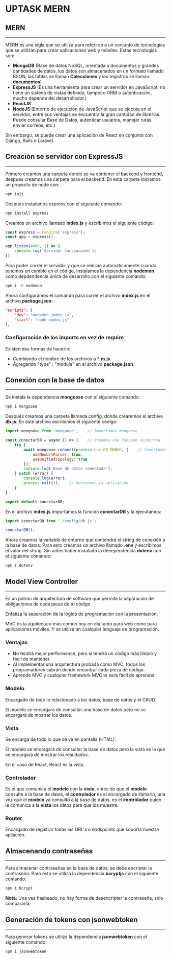 # UPTASK MERN

## MERN

---

MERN es una sigla que se utiliza para referirse a un conjunto de tecnologías que se utilizan para crear aplicaciones web y móviles. Estas tecnologías son:

- **MongoDB** (Base de datos NoSQL, orientada a documentos y grandes cantidades de datos, los datos son almacenados en un formato llamado BSON, las tablas se llaman **Colecciones** y los registros se llaman **documentos**)
- **ExpressJS** (Es una herramienta para crear un servidor en JavaScript, no tiene un sistena de vistas definido, tampoco ORM o autenticación, mucho depende del desarrollador.)
- **ReactJS**
- **NodeJS** (Entorno de ejecución de JavaScript que se ejecuta en el servidor, entre sus ventajas se encuentra la gran cantidad de librerías. Puede consular Base de Datos, autenticar usuarios, manejar rutas, enviar correos, etc.)

Sin embargo, se puede crear una aplicación de React en conjunto con Django, Rails o Laravel.

## Creación se servidor con ExpressJS

---

Primero creamos una carpeta donde se va contener el backend y frontend, después creamos una carpeta para el backend. En esta carpeta iniciamos un proyecto de node con:

```bash
npm init
```

Después instalamos express con el siguiente comando:

```bash
npm install express
```

Creamos un archivo llamado **index.js** y escribimos el siguiente código:

```javascript
const express = require('express');
const app = express();

app.listen(4000, () => {
    console.log('Servidor funcionando');
});
```

Para poder correr el servidor y que se reinicie automáticamente cuando tenemos un cambio en el código, instalamos la dependencia **nodemon** como depdendencia única de desarrollo con el siguiente comando:

```bash
npm i -D nodemon
```

Ahora configuramos el comando para correr el archivo **index.js** en el archivo **package.json**:

```json
"scripts": {
    "dev": "nodemon index.js",
    "start": "node index.js"
},
```

### Configuración de los imports en vez de require

Existen dos formas de hacerlo:

- Cambiando el nombre de los archivos a ***.m.js**.
- Agregando "type" : "module" en el archivo **package.json**.

## Conexión con la base de datos

---

Se instala la dependencia **mongoose** con el siguiente comando:

```bash
npm i mongoose
```

Después creamos una carpeta llamada config, donde crearemos el archivo **db.js**. En este archivo escribimos el siguiente código:

```javascript
import mongoose from 'mongoose';    // Importamos mongoose

const conectarDB = async () => {    // Creamos una función asíncrona
    try {
        await mongoose.connect(process.env.DB_MONGO, {    // Conectamos a la base de datos
            useNewUrlParser: true,
            useUnifiedTopology: true
        });
        console.log('Base de datos conectada');
    } catch (error) {
        console.log(error);
        process.exit(1);    // Detenemos la aplicación
    }
}

export default conectarDB;
```

En el archivo **index.js** importamos la función **conectarDB** y la ejecutamos:

```javascript
import conectarDB from './config/db.js';

conectarDB();
```

Ahora creamos la variable de entorno que contendrá el string de conexión a la base de datos. Para esto creamos un archivo llamado **.env** y escribimos el valor del string. Sin antes haber instalado la deeependencia **dotenv** con el siguiente comando:

```bash
npm i dotenv
```

## Model View Controller

---

Es un patrón de arquitectura de software que permite la separación de obligaciones de cada pieza de tu código.

Enfatiza la separación de la lógica de programación con la presentación.

MVC es la aquitectura más común hoy en día tanto para web como para aplicaciones móviles. Y se utiliza en cualquier lenguaje de programación.

### Ventajas

- No tendrá mejor performance, pero si tendrá un código más limpio y fácil de mantener.
- Al implementar una arquitectura probada como MVC, todos los programadores sabrán donde encontrar cada pieza de código.
- Aprende MVC y cualquier framework MVC te será fácil de aprender.
  
### Modelo

Encargado de todo lo relacionado a los datos, base de datos y el CRUD.

El modelo se encargará de consultar una base de datos pero no se encargará de mostrar los datos.

### Vista

Se encarga de todo lo que se ve en pantalla (HTML).

El modelo se encargará de consultar la base de datos pero la vista es la que se encargará de mostrar los resultados.

En el caso de React, React es la vista.

### Controlador

Es el que comunica el **modelo** con la **vista**, antes de que el **modelo** consulte a la base de datos, el **controlador** es el encargado de llamarlo, una vez que el **modelo** ya consultó a la base de datos, es el **controlador** quien le comunica a la **vista** los datos para que los muestre.

### Router

Encargado de registrar todas las URL's o endspoints que soporta nuestra apliación.

## Almacenando contraseñas

---

Para almacenar contraseñas en la base de datos, se debe encriptar la contraseña. Para esto se utiliza la dependencia **bcryptjs** con el siguiente comando:

```bash
npm i bcrypt
```

**Nota:** Una vez hasheado, no hay forma de desencriptar la contraseña, solo compararla.

## Generación de tokens con jsonwebtoken

---

Para generar tokens se utiliza la dependencia **jsonwebtoken** con el siguiente comando:

```bash
npm i jsonwebtoken
```
